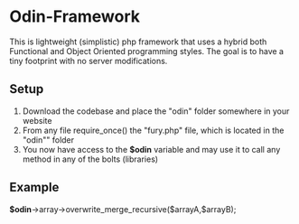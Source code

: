 Odin-Framework
==============

This is lightweight (simplistic) php framework that uses a hybrid both Functional and Object Oriented programming styles.
The goal is to have a tiny footprint with no server modifications.

<h2>Setup</h2>
<ol>
	<li>Download the codebase and place the "odin" folder somewhere in your website</li>
	<li>From any file require_once() the "fury.php" file, which is located in the "odin"" folder</li>
	<li>You now have access to the <strong>$odin</strong> variable and may use it to call any method in any of the bolts (libraries)</li>
</ol>

<h2>Example</h2>
<strong>$odin</strong>->array->overwrite_merge_recursive($arrayA,$arrayB);
